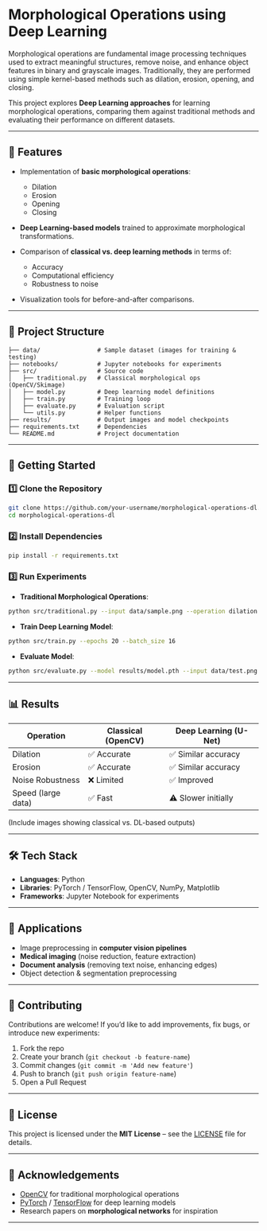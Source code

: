 # Morphological Operations using Deep Learning

Morphological operations are fundamental image processing techniques used to extract meaningful structures, remove noise, and enhance object features in binary and grayscale images. Traditionally, they are performed using simple kernel-based methods such as dilation, erosion, opening, and closing.

This project explores **Deep Learning approaches** for learning morphological operations, comparing them against traditional methods and evaluating their performance on different datasets.

---

## 📌 Features

* Implementation of **basic morphological operations**:

  * Dilation
  * Erosion
  * Opening
  * Closing
* **Deep Learning-based models** trained to approximate morphological transformations.
* Comparison of **classical vs. deep learning methods** in terms of:

  * Accuracy
  * Computational efficiency
  * Robustness to noise
* Visualization tools for before-and-after comparisons.

---

## 📂 Project Structure

```
├── data/                # Sample dataset (images for training & testing)
├── notebooks/           # Jupyter notebooks for experiments
├── src/                 # Source code
│   ├── traditional.py   # Classical morphological ops (OpenCV/Skimage)
│   ├── model.py         # Deep learning model definitions
│   ├── train.py         # Training loop
│   ├── evaluate.py      # Evaluation script
│   └── utils.py         # Helper functions
├── results/             # Output images and model checkpoints
├── requirements.txt     # Dependencies
└── README.md            # Project documentation
```

---

## 🚀 Getting Started

### 1️⃣ Clone the Repository

```bash
git clone https://github.com/your-username/morphological-operations-dl.git
cd morphological-operations-dl
```

### 2️⃣ Install Dependencies

```bash
pip install -r requirements.txt
```

### 3️⃣ Run Experiments

* **Traditional Morphological Operations**:

```bash
python src/traditional.py --input data/sample.png --operation dilation
```

* **Train Deep Learning Model**:

```bash
python src/train.py --epochs 20 --batch_size 16
```

* **Evaluate Model**:

```bash
python src/evaluate.py --model results/model.pth --input data/test.png
```

---

## 📊 Results

| Operation          | Classical (OpenCV) | Deep Learning (U-Net) |
| ------------------ | ------------------ | --------------------- |
| Dilation           | ✅ Accurate         | ✅ Similar accuracy    |
| Erosion            | ✅ Accurate         | ✅ Similar accuracy    |
| Noise Robustness   | ❌ Limited          | ✅ Improved            |
| Speed (large data) | ✅ Fast             | ⚠️ Slower initially   |

(Include images showing classical vs. DL-based outputs)

---

## 🛠️ Tech Stack

* **Languages**: Python
* **Libraries**: PyTorch / TensorFlow, OpenCV, NumPy, Matplotlib
* **Frameworks**: Jupyter Notebook for experiments

---

## 📌 Applications

* Image preprocessing in **computer vision pipelines**
* **Medical imaging** (noise reduction, feature extraction)
* **Document analysis** (removing text noise, enhancing edges)
* Object detection & segmentation preprocessing

---

## 🤝 Contributing

Contributions are welcome! If you’d like to add improvements, fix bugs, or introduce new experiments:

1. Fork the repo
2. Create your branch (`git checkout -b feature-name`)
3. Commit changes (`git commit -m 'Add new feature'`)
4. Push to branch (`git push origin feature-name`)
5. Open a Pull Request

---

## 📜 License

This project is licensed under the **MIT License** – see the [LICENSE](LICENSE) file for details.

---

## 🙌 Acknowledgements

* [OpenCV](https://opencv.org/) for traditional morphological operations
* [PyTorch](https://pytorch.org/) / [TensorFlow](https://www.tensorflow.org/) for deep learning models
* Research papers on **morphological networks** for inspiration

---
